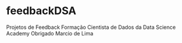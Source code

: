 # feedbackDSA
Projetos de Feedback
Formação Cientista de Dados da Data Science Academy
Obrigado
Marcio de Lima
